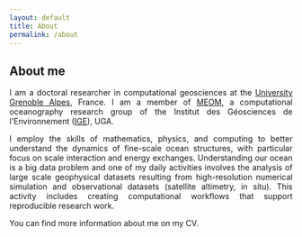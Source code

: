 ```yaml
---
layout: default
title: About
permalink: /about
---
```


## About me
<p style='text-align: justify;'>
I am a doctoral researcher in computational geosciences at the <a href="http://www.univ-grenoble-alpes.fr/" target="_blank">University Grenoble Alpes</a>, France. I am a member of <a href="http://meom-group.github.io/" target="_blank">MEOM</a>, a computational oceanography research group of the Institut des Géosciences de l'Environnement (<a href="http://www.ige-grenoble.fr/" target="_blank">IGE</a>), UGA.</p>

<p style='text-align: justify;'>
I employ the skills of mathematics, physics, and computing to better understand the dynamics of fine-scale ocean structures, with particular focus on scale interaction and energy exchanges. Understanding our ocean is a big data problem and one of my daily activities involves the analysis of large scale geophysical datasets resulting from high-resolution numerical simulation and observational datasets (satellite altimetry, in situ). This activity includes creating computational workflows that support reproducible research work.</p>

<p style='text-align: justify;'>
You can find more information about me on my CV.</p>
